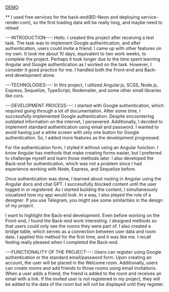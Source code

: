 [DEMO](https://m1k1ta.github.io/angular_google-auth/)

** I used free services for the back-end(BD-Neon and deploying service-render.com), so the first loading data will be really long, and maybe need to reload

---INTRODUCTION---:
Hello. I created this project after receiving a test task. The task was to implement Google authentication, and after authentication, users could invite a friend. I came up with other features on my own. It took me about 10 days, equivalent to two work weeks, to complete the project. Perhaps it took longer due to the time spent learning Angular and Google authentication as I worked on the task. However, I consider it good practice for me. I handled both the Front-end and Back-end development alone.

---TECHNOLOGIES---:
In this project, I utilized Angular.js, SCSS, Node.js, Express, Sequelize, TypeScript, Nodemailer, and some other small libraries like cors.

---DEVELOPMENT PROCESS---:
I started with Google authentication, which required going through a lot of documentation. After some time, I successfully implemented Google authentication. Despite encountering outdated information on the internet, I persevered. Additionally, I decided to implement standard authentication using email and password. I wanted to avoid having just a white screen with only one button for Google authentication. So, I added more features as the development progressed.

For the authentication form, I styled it without using an Angular function. I know Angular has methods that make creating forms easier, but I preferred to challenge myself and learn those methods later. I also developed the Back-end for authentication, which was not a problem since I had experience working with Node, Express, and Sequelize before.

Once authentication was done, I learned about routing in Angular using the Angular docs and chat GPT. I successfully blocked content until the user logged in or registered. As I started building the content, I simultaneously visualized how my app would look. In a way, I also played the role of a designer. If you use Telegram, you might see some similarities in the design of my project.

I want to highlight the Back-end development. Even before working on the Front-end, I found the Back-end work interesting. I designed methods so that users could only see the rooms they were part of. I also created a bridge table, which serves as a connection between user data and room data. I applied this method for the first time, and it was like me. I recall feeling really pleased when I completed the Back-end.

---FUNCTIONALITY OF THE PROJECT---:
Users can register using Google authentication or the standard email/password form. Upon creating an account, the user will be placed in the Welcome room. Additionally, users can create rooms and add friends to those rooms using email invitations. When a user adds a friend, the friend is added to the room and receives an email with a link. If the invited user is not registered in my project, they will be added to the data of the room but will not be displayed until they register.
